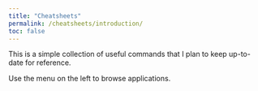 ```yaml
---
title: "Cheatsheets"
permalink: /cheatsheets/introduction/
toc: false
---
```


This is a simple collection of useful commands that I plan to keep up-to-date for reference.

Use the menu on the left to browse applications.
